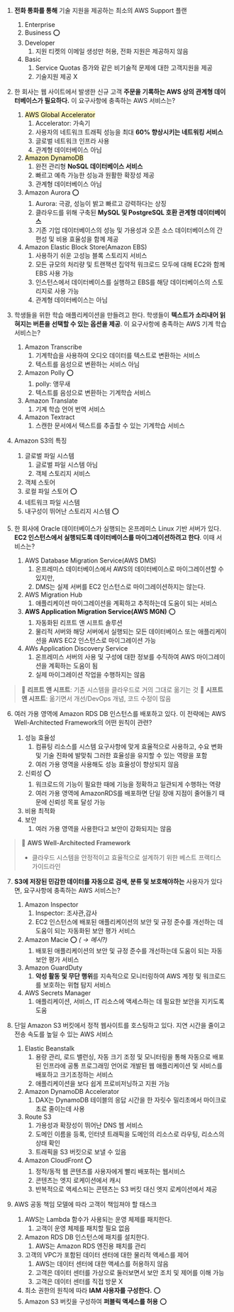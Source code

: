 

1. **전화 통화를 통해** 기술 지원을 제공하는 최소의 AWS Support 플랜
	1. Enterprise
	2. Business ⭕️
	3. Developer
		1. 지원 티켓의 이메일 생성만 허용, 전화 지원은 제공하지 않음
	4. Basic
		1. Service Quotas 증가와 같은 비기술적 문제에 대한 고객지원을 제공
		2. 기술지원 제공 X



2. 한 회사는 웹 사이트에서 발생한 신규 고객 **주문을 기록하는 AWS 상의 관계형 데이터베이스가 필요하다.** 이 요구사항에 충족하는 AWS 서비스는?
	1. <mark style="background: #FFF3A3A6;">AWS Global Accelerator</mark>
		1. Accelerator: 가속기
		2. 사용자의 네트워크 트래픽 성능을 최대 **60% 향상시키는 네트워킹 서비스**
		3. 글로벌 네트워크 인프라 사용
		4. 관계형 데이터베이스 아님
	2. <mark style="background: #FFF3A3A6;">Amazon DynamoDB</mark>
		1. 완전 관리형 **NoSQL 데이터베이스 서비스**
		2. 빠르고 예측 가능한 성능과 원활한 확장성 제공
		3. 관계형 데이터베이스 아님
	3. Amazon Aurora ⭕️ 
		1. Aurora: 극광, 성능이 밝고 빠르고 강력하다는 상징
		2. 클라우드를 위해 구축된 **MySQL 및 PostgreSQL 호환 관계형 데이터베이스**
		3. 기존 기업 데이터베이스의 성능 및 가용성과 오픈 소스 데이터베이스의 간편성 및 비용 효율성을 함께 제공
	4. Amazon Elastic Block Store(Amazon EBS)
		1. 사용하기 쉬운 고성능 블록 스토리지 서비스
		2. 모든 규모의 처리량 및 트랜잭션 집약적 워크로드 모두에 대해 EC2와 함께 EBS 사용 가능
		3. 인스턴스에서 데이터베이스를 실행하고 EBS를 해당 데이터베이스의 스토리지로 사용 가능
		4. 관계형 데이터베이스는 아님


3. 학생들을 위한 학습 애플리케이션을 만들려고 한다. 학생들이 **텍스트가 소리내어 읽혀지는 버튼을 선택할 수 있는 옵션을 제공**. 이 요구사항에 충족하는 AWS 기계 학습 서비스는?
	1. Amazon Transcribe
		1. 기계학습을 사용하여 오디오 데이터를 텍스트로 변환하는 서비스
		2. 텍스트를 음성으로 변환하는 서비스 아님
	2. Amazon Polly ⭕️ 
		1. polly: 앵무새
		2. 텍스트를 음성으로 변환하는 기계학습 서비스
	3. Amazon Translate
		1. 기계 학습 언어 번역 서비스
	4. Amazon Textract
		1. 스캔한 문서에서 텍스트를 추출할 수 있는 기계학습 서비스


4. Amazon S3의 특징
	1. 글로벌 파일 시스템
		1. 글로벌 파일 시스템 아님
		2. 객체 스토리지 서비스
	2. 객체 스토어
	3. 로컬 파일 스토어 ⭕️ 
	4. 네트워크 파일 시스템
	5. 내구성이 뛰어난 스토리지 시스템 ⭕️ 


5. 한 회사에 Oracle 데이터베이스가 실행되는 온프레미스 Linux 기반 서버가 있다. **EC2 인스턴스에서 실행되도록 데이터베이스를 마이그레이션하려고 한다**. 이때 서비스는?
	1. AWS Database Migration Service(AWS DMS)
		1. 온프레미스 데이터베이스에서 AWS의 데이터베이스로 마이그레이션할 수 있지만,
		2. DMS는 실제 서버를 EC2 인스턴스로 마이그레이션하지는 않는다.
	2. AWS Migration Hub
		1. 애플리케이션 마이그레이션을 계획하고 추적하는데 도움이 되는 서비스
	3. **AWS Application Migration Service(AWS MGN)** ⭕️ 
		1. 자동화된 리프트 앤 시프트 솔루션
		2. 물리적 서버와 해당 서버에서 실행되는 모든 데이터베이스 또는 애플리케이션을 AWS EC2 인스턴스로 마이그레이션 가능
	4. AWs Application Discovery Service
		1. 온프레미스 서버의 사용 및 구성에 대한 정보를 수직하여 AWS 마이그레이션을 계획하는 도움이 됨
		2. 실제 마이그레이션 작업을 수행하지는 않음

> 📌 **리프트 앤 시프트**: 기존 시스템을 클라우드로 거의 그대로 옮기는 것
> 📌 **시프트 앤 시프트**: 옮기면서 개선/DevOps 개념, 코드 수정이 많음




6. 여러 가용 영역에 Amazon RDS DB 인스턴스를 배포하고 있다. 이 전략에는 AWS Well-Architected Framework의 어떤 원칙이 관련?

	1. 성능 효율성
		1. 컴퓨팅 리소스를 시스템 요구사항에 맞게 효율적으로 사용하고, 수요 변화 및 기술 진화에 발맞춰 그러한 효율성을 유지할 수 있는 역량을 포함
		2. 여러 가용 영역을 사용해도 성능 효율성이 향상되지 않음
	2. 신뢰성 ⭕️ 
		1. 워크로드의 기능이 필요한 때에 기능을 정확하고 일관되게 수행하는 역량
		2. 여러 가용 영역에 AmazonRDS를 배포하면 단일 장애 지점이 줄어들기 때문에 신뢰성 목표 달성 가능
	3. 비용 최적화
	4. 보안
		1. 여러 가용 영역을 사용한다고 보안이 강화되지는 않음

>  📌 **AWS Well-Architected Framework**
>  - 클라우드 시스템을 안정적이고 효율적으로 설계하기 위한 베스트 프랙티스 가이드라인


7. **S3에 저장된 민감한 데이터를 자동으로 검색, 분류 및 보호해야하는** 사용자가 있다면, 요구사항에 충족하는 AWS 서비스는?
	1. Amazon Inspector
		1. Inspector: 조사관,감사
		2. EC2 인스턴스에 배포된 애플리케이션의 보안 및 규정 준수를 개선하는 데 도움이 되는 자동화된 보안 평가 서비스
	2. Amazon Macie ⭕️  *( → 메시?)*
		1. 배포된 애플리케이션의 보안 및 규정 준수를 개선하는데 도움이 되는 자동 보안 평가 서비스
	3. Amazon GuardDuty
		1. **악성 활동 및 무단 행위**를 지속적으로 모니터링하여 AWS 계정 및 워크로드를 보호하는 위협 탐지 서비스
	4. AWS Secrets Manager
		1. 애플리케이션, 서비스, IT 리소스에 액세스하는 데 필요한 보안을 지키도록 도움


8. 단일 Amazon S3 버킷에서 정적 웹사이트를 호스팅하고 있다. 지연 시간을 줄이고 전송 속도를 높일 수 있는 AWS 서비스
	1. Elastic Beanstalk
		1. 용량 관리, 로드 밸런싱, 자동 크기 조정 및 모니터링을 통해 자동으로 배포된 인프라에 공통 프로그래밍 언어로 개발된 웹 애플리케이션 및 서비스를 배포하고 크기조정하는 서비스
		2. 애플리케이션을 보다 쉽게 프로비저닝하고 지원 가능
	2. Amazon DynamoDB Accelerator
		1. DAX는 DynamoDB 테이블의 응답 시간을 한 자릿수 밀리초에서 마이크로 초로 줄이는데 사용
	3. Route S3
		1. 가용성과 확장성이 뛰어난 DNS 웹 서비스
		2. 도메인 이름을 등록, 인터넷 트래픽을 도메인의 리소스로 라우팅, 리소스의 상태 확인
		3. 트래픽을 S3 버킷으로 보낼 수 있음
	4. Amazon CloudFront ⭕️ 
		1. 정적/동적 웹 콘텐츠를 사용자에게 빨리 배포하는 웹서비스
		2. 콘텐츠는 엣지 로케이션에서 캐시
		3. 반복적으로 액세스되는 콘텐츠는 S3 버킷 대신 엣지 로케이션에서 제공



9. AWS 공동 책임 모델에 따라 고객이 책임져야 할 태스크
	1. AWS는 Lambda 함수가 사용되는 운영 체제를 패치한다.
		1. 고객이 운영 체제를 패치할 필요 없음
	2. Amazon RDS DB 인스턴스에 패치를 설치한다.
		1. AWS는 Amazon RDS 엔진용 패치를 관리
	3. 고객의 VPC가 포함된 데이터 센터에 대한 물리적 액세스를 제어
		1. AWS는 데이터 센터에 대한 액세스를 허용하지 않음
		2. 고객은 데이터 센터를 가상으로 둘러보면서 보안 조치 및 제어를 이해 가능
		3. 고객은 데이터 센터를 직접 방문 X
	4. 최소 권한의 원칙에 따라 **IAM 사용자를 구성한다.** ⭕️ 
	5. Amazon S3 버킷을 구성하여 **퍼블릭 액세스를 허용** ⭕️ 